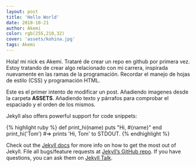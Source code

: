 ```yaml
---
layout: post
title: 'Hello World'
date: 2018-10-21
author: Akemi
color: rgb(255,210,32)
cover: 'assets/kohina.jpg'
tags: Akemi
---
```

Hola! mi nick es Akemi. Trataré de crear un repo en github por primera vez. Estoy tratando de crear algo relacionado con mi carrera, inspirada nuevamente en las ramas de la programación. Recordar el manejo de hojas de estilo (CSS) y programación HTML.

Este es el primer intento de modificar un post. Añadiendo imagenes desde la carpeta <b>ASSETS</b>. Añadiendo texto y párrafos para comprobar el espaciado y el orden de los mismos. 

Jekyll also offers powerful support for code snippets:

{% highlight ruby %}
def print_hi(name) puts "Hi, #{name}" end print_hi('Tom') #=> prints 'Hi, Tom' to STDOUT.
{% endhighlight %}

Check out the [Jekyll docs][jekyll-docs] for more info on how to get the most out of Jekyll. File all bugs/feature requests at [Jekyll’s GitHub repo][jekyll-gh]. If you have questions, you can ask them on [Jekyll Talk][jekyll-talk].

[jekyll-docs]: https://jekyllrb.com/docs/home
[jekyll-gh]:   https://github.com/jekyll/jekyll
[jekyll-talk]: https://talk.jekyllrb.com/
